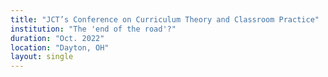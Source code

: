```yaml
---
title: "JCT’s Conference on Curriculum Theory and Classroom Practice"
institution: "The 'end of the road'?"
duration: "Oct. 2022"
location: "Dayton, OH"
layout: single
---
```

